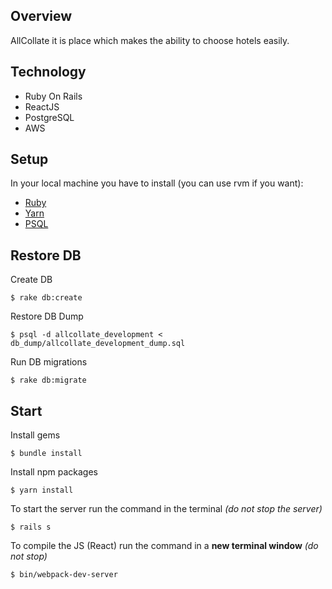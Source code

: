 ## Overview

AllCollate it is place which makes the ability to choose hotels easily.

## Technology

* Ruby On Rails
* ReactJS
* PostgreSQL
* AWS

## Setup

In your local machine you have to install (you can use rvm if you want):

* [Ruby](https://www.ruby-lang.org/en/downloads/)
* [Yarn](https://yarnpkg.com)
* [PSQL](https://www.postgresql.org)

## Restore DB

Create DB
```
$ rake db:create
```

Restore DB Dump
```
$ psql -d allcollate_development < db_dump/allcollate_development_dump.sql
```

Run DB migrations
```
$ rake db:migrate
```

## Start

Install gems
```
$ bundle install
```

Install npm packages
```
$ yarn install
```

To start the server run the command in the terminal _(do not stop the server)_

```
$ rails s
```

To compile the JS (React) run the command in a **new terminal window** _(do not stop)_

```
$ bin/webpack-dev-server
```
